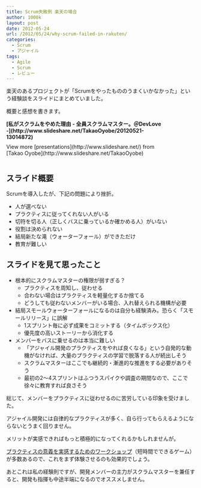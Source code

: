 ```yaml
---
title: Scrum失敗例 楽天の場合
author: 1000k
layout: post
date: 2012-05-24
url: /2012/05/24/why-scrum-failed-in-rakuten/
categories:
  - Scrum
  - アジャイル
tags:
  - Agile
  - Scrum
  - レビュー
---
```

楽天のあるプロジェクトが「Scrumをやったもののうまくいかなかった」という経験談をスライドにまとめていました。

概要と感想を書きます。

<div style="width:425px" id="__ss_13014872">
  <strong style="display:block;margin:12px 0 4px">[私がスクラムをやめた理由 - 全員スクラムマスター。＠DevLove -](http://www.slideshare.net/TakaoOyobe/20120521-13014872)</strong>

  <div style="padding:5px 0 12px">
    View more [presentations](http://www.slideshare.net/) from [Takao Oyobe](http://www.slideshare.net/TakaoOyobe)
  </div></p>
</div>

<!--more-->

## スライド概要

Scrumを導入したが、下記の問題により挫折。

  * 人が選べない
  * プラクティスに従ってくれない人がいる
  * 切符を切る人（正しくバスに乗っているか確かめる人）がいない
  * 役割は決められない
  * 結局新たな滝（ウォーターフォール）ができただけ
  * 教育が難しい

## スライドを見て思ったこと

  * 根本的にスクラムマスターの権限が弱すぎる？
      * プラクティスを周知し、従わせる
      * 合わない場合はプラクティスを軽量化するか捨てる
      * どうしても従わないメンバーがいる場合、入れ替えられる機構が必要
  * 結局スモールウォーターフォールになるのは自分も経験済み。恐らく「スモールリリース」に誤解
      * 1スプリント毎に必ず成果をコミットする（タイムボックス化）
      * 優先度の高いストーリーから消化する
  * メンバーをバスに乗せるのは本当に難しい
      * 「アジャイル開発のプラクティスをやれば良くなる」という自発的な動機がなければ、大量のプラクティスの学習で脱落する人が続出しそう
      * スクラムマスターはここでも継続的・漸進的な推進をする必要がありそう
      * 最初の2～4スプリントはふつうスパイクや調査の期間なので、ここで徐々に教育すれば良さそう

総じて、メンバーをプラクティスに従わせるのに苦労している印象を受けました。

アジャイル開発には自律的なプラクティスが多く、自ら行ってもらえるようにならないとうまく回りません。

メリットが実感できればもっと積極的になってくれるかもしれませんが。

[プラクティスの意義を実感するためのワークショップ](http://www.ryuzee.com/contents/blog/?s=%E3%83%AF%E3%83%BC%E3%82%AF%E3%82%B7%E3%83%A7%E3%83%83%E3%83%97)（短時間でできるゲーム）が多数あるので、これをまず体験させるのも効果的でしょう。

あとこれは私の経験則ですが、開発メンバーの主力がスクラムマスターを兼任すると、開発も指揮も中途半端になるのでオススメしません。